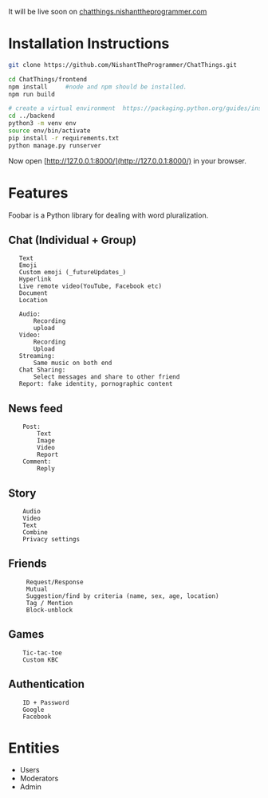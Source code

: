 It will be live soon on 
[chatthings.nishanttheprogrammer.com](chatthings.nishanttheprogrammer.com)

# Installation Instructions
```sh
git clone https://github.com/NishantTheProgrammer/ChatThings.git
```
```sh
cd ChatThings/frontend
npm install     #node and npm should be installed.
npm run build
```
```sh
# create a virtual environment  https://packaging.python.org/guides/installing-using-pip-and-virtual-environments/
cd ../backend
python3 -m venv env
source env/bin/activate
pip install -r requirements.txt
python manage.py runserver
```

Now open [http://127.0.0.1:8000/](http://127.0.0.1:8000/) in your browser.

# Features

Foobar is a Python library for dealing with word pluralization.

## Chat (Individual + Group)
       Text
       Emoji
       Custom emoji (_futureUpdates_)
       Hyperlink
       Live remote video(YouTube, Facebook etc)
       Document
       Location

       Audio:
           Recording
           upload
       Video:
           Recording
           Upload
       Streaming:
           Same music on both end
       Chat Sharing:
           Select messages and share to other friend
       Report: fake identity, pornographic content
## News feed
        Post:
            Text
            Image
            Video
            Report
        Comment:
            Reply
## Story
        Audio
        Video
        Text
        Combine
        Privacy settings
## Friends
         Request/Response
         Mutual
         Suggestion/find by criteria (name, sex, age, location)
         Tag / Mention
         Block-unblock
## Games
        Tic-tac-toe
        Custom KBC
## Authentication
        ID + Password
        Google
        Facebook

# Entities
- Users
- Moderators
- Admin
